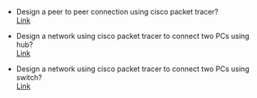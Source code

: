 - Design a peer to peer connection using cisco packet tracer?\
[Link](https://github.com/ShaadyEmad/Computer-Networks-and-Data-Communication/blob/main/Section%202/Q.%201.pkt)

- Design a network using cisco packet tracer to connect two PCs using hub?\
[Link](https://github.com/ShaadyEmad/Computer-Networks-and-Data-Communication/blob/main/Section%202/Q.%202.pkt)

- Design a network using cisco packet tracer to connect two PCs using switch?\
[Link](https://github.com/ShaadyEmad/Computer-Networks-and-Data-Communication/blob/main/Section%202/Q.%203.pkt)

